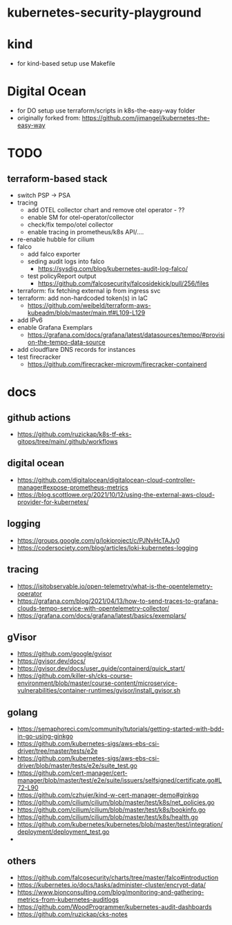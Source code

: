 # kubernetes-security-playground

# kind
- for kind-based setup use Makefile

# Digital Ocean
- for DO setup use terraform/scripts in k8s-the-easy-way folder
- originally forked from: https://github.com/jimangel/kubernetes-the-easy-way

# TODO
## terraform-based stack
- switch PSP -> PSA
- tracing
  - add OTEL collector chart and remove otel operator - ??
  - enable SM for otel-operator/collector
  - check/fix tempo/otel collector
  - enable tracing in prometheus/k8s API/....
- re-enable hubble for cilium
- falco
  - add falco exporter
  - seding audit logs into falco
    - https://sysdig.com/blog/kubernetes-audit-log-falco/
  - test policyReport output
    - https://github.com/falcosecurity/falcosidekick/pull/256/files
- terraform: fix fetching external ip from ingress svc
- terraform: add non-hardcoded token(s) in IaC
  - https://github.com/weibeld/terraform-aws-kubeadm/blob/master/main.tf#L109-L129
- add IPv6
- enable Grafana Exemplars
  - https://grafana.com/docs/grafana/latest/datasources/tempo/#provision-the-tempo-data-source
- add cloudflare DNS records for instances
- test firecracker
  - https://github.com/firecracker-microvm/firecracker-containerd

# docs
## github actions
- https://github.com/ruzickap/k8s-tf-eks-gitops/tree/main/.github/workflows
## digital ocean
- https://github.com/digitalocean/digitalocean-cloud-controller-manager#expose-prometheus-metrics
- https://blog.scottlowe.org/2021/10/12/using-the-external-aws-cloud-provider-for-kubernetes/
## logging
- https://groups.google.com/g/lokiproject/c/PJNvHcTAJy0
- https://codersociety.com/blog/articles/loki-kubernetes-logging
## tracing
- https://isitobservable.io/open-telemetry/what-is-the-opentelemetry-operator
- https://grafana.com/blog/2021/04/13/how-to-send-traces-to-grafana-clouds-tempo-service-with-opentelemetry-collector/
- https://grafana.com/docs/grafana/latest/basics/exemplars/
## gVisor
- https://github.com/google/gvisor
- https://gvisor.dev/docs/
- https://gvisor.dev/docs/user_guide/containerd/quick_start/
- https://github.com/killer-sh/cks-course-environment/blob/master/course-content/microservice-vulnerabilities/container-runtimes/gvisor/install_gvisor.sh
## golang
- https://semaphoreci.com/community/tutorials/getting-started-with-bdd-in-go-using-ginkgo
- https://github.com/kubernetes-sigs/aws-ebs-csi-driver/tree/master/tests/e2e
- https://github.com/kubernetes-sigs/aws-ebs-csi-driver/blob/master/tests/e2e/suite_test.go
- https://github.com/cert-manager/cert-manager/blob/master/test/e2e/suite/issuers/selfsigned/certificate.go#L72-L90
- https://github.com/czhujer/kind-w-cert-manager-demo#ginkgo
- https://github.com/cilium/cilium/blob/master/test/k8s/net_policies.go
- https://github.com/cilium/cilium/blob/master/test/k8s/bookinfo.go
- https://github.com/cilium/cilium/blob/master/test/k8s/health.go
- https://github.com/kubernetes/kubernetes/blob/master/test/integration/deployment/deployment_test.go
- 
## others
- https://github.com/falcosecurity/charts/tree/master/falco#introduction
- https://kubernetes.io/docs/tasks/administer-cluster/encrypt-data/
- https://www.bionconsulting.com/blog/monitoring-and-gathering-metrics-from-kubernetes-auditlogs
- https://github.com/WoodProgrammer/kubernetes-audit-dashboards
- https://github.com/ruzickap/cks-notes

